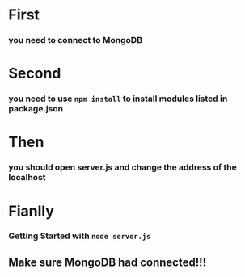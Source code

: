 # First 
### you need to connect to MongoDB

# Second
### you need to use `npm install` to install modules listed in package.json

# Then
### you should open server.js and change the address of the localhost

# Fianlly
### Getting Started with `node server.js`

## Make sure MongoDB had connected!!!
